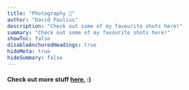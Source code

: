 ```yaml
---
title: "Photography 📸" 
author: "David Paulius"
description: "Check out some of my favourite shots here!" 
summary: "Check out some of my favourite shots here!" 
showToc: false
disableAnchoredHeadings: true
hideMeta: true
hideSummary: false	
---
```


#### Check out more stuff <a href="https://goo.gl/photos/r7VYNbVtMnBCmvsx6" target="_blank">here.</a> :) 

[comment]: pa-gallery-player-widget

<script src="https://cdn.jsdelivr.net/npm/publicalbum@latest/embed-ui.min.js" async></script>
<div class="pa-carousel-widget" style="width:100%; height:480px; display:none; margin:auto"
  data-link="https://goo.gl/photos/r7VYNbVtMnBCmvsx6"
  data-title="Photography by David: My Highlights!"
  data-description="Album by David Paulius"
  data-delay="2">
</div>
<script type="text/javascript">
     // randomly selecting some of my favourite shots:
     //
     // Shuffle from: https://stackoverflow.com/questions/2450954/how-to-randomize-shuffle-a-javascript-array
     function shuffle(array) {
          let currentIndex = array.length,  randomIndex;
          // While there remain elements to shuffle.
          while (currentIndex != 0) {
               // Pick a remaining element.
               randomIndex = Math.floor(Math.random() * currentIndex);
               currentIndex--;
               // And swap it with the current element.
               [array[currentIndex], array[randomIndex]] = [
                    array[randomIndex], array[currentIndex]];
          }
          return array;
     };
     list_samples = [
          "https://lh3.googleusercontent.com/pw/AIL4fc-sBWModD1vRVk9dbr06Knsacp5UrxgNA1G7NNzuzcZYXGLnBtZcve2TC7JaTAy-dpLT_ZRti4uq2HKmmO-lpCwtskexAGhzFa7Rs-wNSf_HuCjhbU4=w1920-h1080",
          "https://lh3.googleusercontent.com/pw/AIL4fc-LsXpLTXoZyQ8IJMJ1yGOOcrZA8ypaPea5VpoexIGXTh9jWybVxQFo4GijOvPBM47ACfgjZGvsj_UNWOOiFu2YYnXQSWxQ1yDTSlhpowFoqYoR4H3d=w1920-h1080",
          "https://lh3.googleusercontent.com/pw/AIL4fc-jVg0Iu8p7vyFEZXBQKL5X4b_LaYTT5vymteitOyYTkJojP9dIopeZKgBqJ6w2eDAy9dgfRdJfHLFQlSddD9lW0eUoeHz7ZPSpyP3OgeMRzpzqooIa=w1920-h1080",
          "https://lh3.googleusercontent.com/pw/AIL4fc8zTGOsuhwBqT9HYyN03DGmi1WuVEcW80WoD3vE_40L4SbmIj1gS98pCd0zVLqVfLrQvaQPjZ44JN6Z4n682mEQ8ZhjhRVr9JANMVw980R5UimIA-1z=w1920-h1080",
          "https://lh3.googleusercontent.com/pw/AIL4fc-r2qt7dhLUMh6SEIr3eZTFrpLVhIqb-lSwnkLR3LBalqWSfcBNd-yDj4PtPvcF_JrIV0Svus8SlRRb4CEW_1RpAMSqGB2ajJOA73r4o6sPH0-9isz_=w1920-h1080",
          "https://lh3.googleusercontent.com/pw/AIL4fc9seNLYw2vyXBs1AkPlOU8yZV_LnWVD3SdXb_AXGMG7J6DNqcH99wsbibxk8dLRXjY1csLeuInyqoJFHr8STAe-Zvy-ORTJiqk53Nb_7fxJjCU-B_z5=w1920-h1080",
          "https://lh3.googleusercontent.com/pw/AIL4fc8197Z2N34lFdJiykvYh7YLTSytmCNDtM6ElqZ9IFoE4UxVe0qjCPcwv6YpTVSYSRj4POMm2y1IRv0N9RPn8MkNDg3cXMAYJ8ETMyhQXMNh_D0Fdxe4=w1920-h1080",
          "https://lh3.googleusercontent.com/pw/AIL4fc_HjrNNpQAfoxhrF3kBbnpFTXen6upxNy3ev-pytrnZeTnHsbn4K7a7Q8e7Yu5Dw9pvDhc6nS4q0K2xGw7z7rsX1oiwBa7Kzhi0O9cY_B9F6r7Cjtus=w1920-h1080",
          "https://lh3.googleusercontent.com/pw/AIL4fc99QWIXNnZfxh579bDZEEpzouhEh77C4npEghnUXqnLHEMStVm8qwd4Dtm8-I3WwexLQZnA0kig16fJuHXxh1u9NAaSAffpeB72n93XR4vBBQ7LEptX=w1920-h1080",
          "https://lh3.googleusercontent.com/pw/AIL4fc9vwqbwuPm6Sme61igzP5rNwIsOtnnclYNZeQj1b-BbAHEnJQB770uvj4UyRhRs55Tg9q8iDxtkcB8FmAlXKDUp0gQOSzNgXy9sOfOeodpoGZPYGhIv=w1920-h1080",
          "https://lh3.googleusercontent.com/pw/AIL4fc-rKKpy3weSenRP11Qilw92aOnRhK-ATwJm9gi-WLJMkhlWYZl_t3h2pTQTyNSu-sqDGY-z9HVWv9EWZEU7BT28udS0_faZHRTN4emrPO-40S6bReng=w1920-h1080",
          "https://lh3.googleusercontent.com/pw/AIL4fc9D3iCCQGvbjQ-fC-F7l5qlEAwOtIZnop3bkiyMlQEjBzWvF93qKGYxYtzQqWuk1mfOOksueaEmUJCO9okIllqzPtJsR4VtuIjvs60zWaEEpODZYRm-=w1920-h1080",
          "https://lh3.googleusercontent.com/pw/AIL4fc-0I9XdbH63py7BqhazyPKEPf8syBHS7RdbQZItS18Lg58ZhNplIBc30asQyt1SVQvctd_breRVxENRkdH5Nqe3RDjtwVTgmCXiKjmp-7wIv9wI0t4D=w1920-h1080",
          "https://lh3.googleusercontent.com/pw/AIL4fc8DkdFngROxKvQQEBd69tdl3LXexJ7anGXpd2dKOlpegDJ6LwokGtTvtvDmVGtoFIl8_mMRt4jILTDck5iZ36590NhNK0fHKykWcCvopUtRXTPQ1j5m=w1920-h1080",
          "https://lh3.googleusercontent.com/pw/AIL4fc_K9Y2X_XTuLmm-Aje--QTIQacFWXNAfk9A6njpE8m5cgX4O-4l_mN6mwh-1996Eo5TG9Qf4ivh7bH4LGXf66EciNCkgSjJvyGOWEn738RLH1ubAf8C=w1920-h1080",
          "https://lh3.googleusercontent.com/pw/AIL4fc_uXFLz4eFd63llDgPmPSWjtd9s3n55kTH_TXhSWVHMNkrXgzKEgH3KhPspmtdPqVZN2NlpNa63Vg3ByQdue-A1Pfog0C0pwfl37CkpNgiY1UAHzdco=w1920-h1080",
          "https://lh3.googleusercontent.com/pw/AIL4fc8V_O_zQUaOfKp8MQXDtxx_OcXjWnNLAnFXGIZiY-1ewB8Dfc3iybS4jjhPlVWATYIiWwJLbY3mJS3nLDLLub-gPbLg25-OxkO2coFqxiL0txF5Bfoq=w1920-h1080",
          "https://lh3.googleusercontent.com/pw/AIL4fc_Py_gBU_QlNr7Tbm4VcrVQz3Jk4Vpzrup0MfgJ-Hwctw5qp7Mfq2GV8Ruuyyxq6HVOw-fSaOsN9L7OOagFJa6z-Dhj2ja1dgpRi5--DzYhcY-3Luax=w1920-h1080",
          "https://lh3.googleusercontent.com/pw/AIL4fc_XasmIrqid9R50Lcw31ngikZogBqzf3Rp5picNaeOZ_dQ3WUjK_I-fSwgGXisy_xlcehZEi792nfSXy-6sAGbnksyJ_0BiLMxJuZz7l1UIYL7keb7K=w1920-h1080",
          "https://lh3.googleusercontent.com/pw/AIL4fc9WQ_1Dircu9WlVMYq4xBeLgr6u3IFEyjAO366pW6zbM-Rg414tfXDMAZ23JpJyH-W2bSwZ_aEDIushnxpbqpDafWk91f0oR7gCEaasJ_-BHT8XcO9_=w1920-h1080",
     ];
     shuffle(list_samples);
     var slideshow = document.querySelector('.pa-carousel-widget');
     for (var i = list_samples.length; i >= 0; i--) {
          temp_object = document.createElement("object");
          temp_object.setAttribute("data", list_samples[i]);
          slideshow.appendChild(temp_object);
     }
</script>